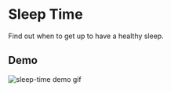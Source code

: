 # Sleep Time

Find out when to get up to have a healthy sleep.

## Demo

![sleep-time demo gif](https://testujemy.mobi/wp-content/uploads/2019/12/sleep-time1.gif)
